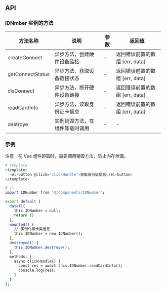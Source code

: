 ## API

### IDNmber 实例的方法

| 方法名称         | 说明                           | 参数 | 返回值                         |
| ---------------- | ------------------------------ | ---- | ------------------------------ |
| createConnect    | 异步方法，创建硬件设备链接     | -    | 返回错误前置的数组 [err, data] |
| getConnectStatus | 异步方法，获取设备链接状态     | -    | 返回错误前置的数组 [err, data] |
| disConnect       | 异步方法，断开硬件设备链接     | -    | 返回错误前置的数组 [err, data] |
| readCardInfo     | 异步方法，读取身份证卡信息     | -    | 返回错误前置的数组 [err, data] |
| destroye         | 实例销毁方法，在组件卸载时调用 | -    | -                              |

### 示例

注意：在 Vue 组件卸载时，需要调用销毁方法，防止内存泄漏。

```bash
# template
<template>
  <el-button @click="clickHandle">获取身份证信息</el-button>
</template>

# js
import IDNumber from '@/components/IDNumber';

export default {
  data(){
    this.IDNumber = null;
    return {}
  },
  mounted() {
    // 实例化读卡类信息
    this.IDNumber = new IDNumber();
  },
  destroyed() {
    this.IDNumber.destroye();
  },
  methods: {
    async clickHandle() {
      const res = await this.IDNumber.readCardInfo();
      console.log(res);
    }
  }
};
```
